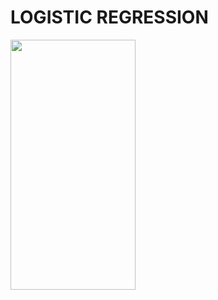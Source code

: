 <h1> LOGISTIC REGRESSION  </h1>
<img src="https://miro.medium.com/max/1400/1*EDtkFttM198K3TvW_A_hoQ.gif" width="200" height ="400">

